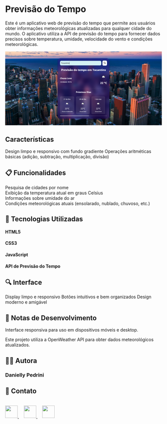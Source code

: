 


<h1> Previsão do Tempo </h1>

Este é um aplicativo web de previsão do tempo que permite aos usuários obter informações meteorológicas atualizadas para qualquer cidade do mundo. 
O aplicativo utiliza a API de previsão do tempo para fornecer dados precisos sobre temperatura, 
umidade, velocidade do vento e condições meteorológicas.

![Imagem do projeto](https://raw.githubusercontent.com/danielly-pedrini/Previsao-do-Tempo/ca4e677e6d1796867c07c5c4ff1abee0973637c3/assets/imagem%20README.PNG)

<h2> Características </h2>

Design limpo e responsivo com fundo gradiente
Operações aritméticas básicas (adição, subtração, multiplicação, divisão)

<h2> 📋 Funcionalidades </h2>



Pesquisa de cidades por nome
<br>
Exibição da temperatura atual em graus Celsius
<br>
Informações sobre umidade do ar
<br>
Condições meteorológicas atuais (ensolarado, nublado, chuvoso, etc.)
<br>


<h2> 🚀 Tecnologias Utilizadas </h2>

<h4> HTML5 </h4>
<h4> CSS3  </h4>
<h4> JavaScript </h4>
<h4> API de Previsão do Tempo </h4>

<h2> 🔍 Interface </h2>

Display limpo e responsivo
Botões intuitivos e bem organizados
Design moderno e amigável

<h2> 📝 Notas de Desenvolvimento </h2>

Interface responsiva para uso em dispositivos móveis e desktop. <br>

Este projeto utiliza a OpenWeather API para obter dados meteorológicos atualizados.


<h2> 👩‍💻 Autora  </h2>

<h3> Danielly Pedrini </h3>

<h2> 📱 Contato </h2>
<br>

<div align="start">
  <a href="https://github.com/danielly-pedrini" target="_blank">
    <img src="https://cdn.jsdelivr.net/npm/simple-icons@v3/icons/github.svg" width="40" height="40"/>
  </a>
  &nbsp;&nbsp;&nbsp;
  <a href="https://www.linkedin.com/in/daniellypedrini/" target="_blank">
    <img src="https://cdn.jsdelivr.net/npm/simple-icons@v3/icons/linkedin.svg" width="40" height="40"/>
  </a>
  &nbsp;&nbsp;&nbsp;
  <a href="https://wa.me/5515991345227" target="_blank">
    <img src="https://cdn.jsdelivr.net/npm/simple-icons@v3/icons/whatsapp.svg" width="40" height="40"/>
  </a>
</div>
